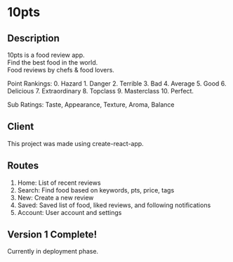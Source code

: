 # 10pts

## Description
10pts is a food review app.  
Find the best food in the world.  
Food reviews by chefs & food lovers.  

Point Rankings: 0. Hazard 1. Danger 2. Terrible 3. Bad 4. Average 5. Good 6. Delicious 7. Extraordinary  8. Topclass 9. Masterclass 10. Perfect.  

Sub Ratings: Taste, Appearance, Texture, Aroma, Balance  

## Client
This project was made using create-react-app.  

## Routes
1. Home: List of recent reviews
2. Search: Find food based on keywords, pts, price, tags
3. New: Create a new review
4. Saved: Saved list of food, liked reviews, and following notifications
5. Account: User account and settings

## Version 1 Complete!
Currently in deployment phase.
